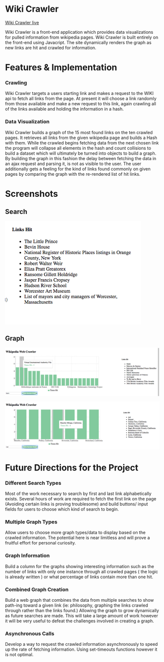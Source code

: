 # Wiki Crawler


[Wiki Crawler live][github]

[github]: https://mordecailloyd.github.io/crawler/



Wiki Crawler is a front-end application which provides data visualizations for pulled information from wikipedia pages. Wiki Crawler is built entirely on the front-end using Javacript. The site dynamically renders the graph as new links are hit and crawled for information.




# Features & Implementation


### Crawling

Wiki Crawler targets a users starting link and makes a request to the WIKI api to fetch all links from the page. At present it will choose a link randomly from those available and make a new request to this link, again crawling all of the links available and holding the information in a hash.



### Data Visualization

Wiki Crawler builds a graph of the 15 most found links on the ten crawled pages. It retrieves all links from the given wikipedia page and builds a Hash with them. While the crawled begins fetching data from the next chosen link the program will collapse all elements in the hash and count collisions to build a dataset which will ultimately be turned into objects to build a graph. By building the graph in this fashion the delay between fetching the data in an ajax request and parsing it, is not as visible to the user. The user additionally gets a feeling for the kind of links found commonly on given pages by comparing the graph with the re-rendered list of hit links.



# Screenshots

## Search

![results screenshot](https://github.com/Mordecailloyd/crawler/blob/master/images/image4.png)

## Graph

![product screenshot](https://github.com/Mordecailloyd/crawler/blob/master/images/image3.png)

![product screenshot](https://github.com/Mordecailloyd/crawler/blob/master/images/image2.png)

# Future Directions for the Project

### Different Search Types

Most of the work necessary to search by first and last link alphabetically exists. Several hours of work are required to fetch the first link on the page (Avoiding certain links is proving troublesome) and build buttons/ input fields for users to choose which kind of search to begin.

### Multiple Graph Types

Allow users to choose more graph types/data to display based on the crawled information. The potential  here is near limitless and will prove a fruitful effort for personal curiosity.

### Graph Information

Build a column for the graphs showing interesting information such as the number of links with only one instance through all crawled pages ( the logic is already written ) or what percentage of links contain more than one hit.

### Combined Graph Creation

Build a web graph that combines the data from multiple searches to show path-ing toward a given link (ie: philosophy, graphing the links crawled through rather than the links found.) Allowing the graph to grow dynamically as future searches are made. This will take a large amount of work however it will be very useful to defeat the challenges involved in creating a graph.

###  Asynchronous Calls

Develop a way to request the crawled information asynchronously to speed up the rate of fetching information. Using set-timeouts functions however it is not optimal.
